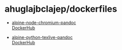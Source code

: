 # ahuglajbclajep/dockerfiles

- [alpine-node-chromium-pandoc](alpine-node-chromium-pandoc)  
  [DockerHub](https://hub.docker.com/r/ahuglajbclajep/alpine-node-chromium-pandoc/)

- [alpine-python-texlive-pandoc](alpine-python-texlive-pandoc)  
  [DockerHub](https://hub.docker.com/r/ahuglajbclajep/alpine-python-texlive-pandoc/)
